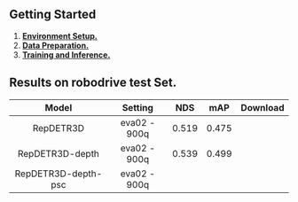 
## Getting Started

1. [**Environment Setup.**](./docs/setup.md)
2. [**Data Preparation.**](./docs/data_preparation.md)
3. [**Training and Inference.**](./docs/training_inference.md)

## Results on robodrive test Set.
| Model | Setting | NDS| mAP| Download |
| :---: | :---: | :---: | :---: | :---: |
|RepDETR3D| eva02 - 900q | 0.519 | 0.475 ||
|RepDETR3D-depth| eva02 - 900q | 0.539 | 0.499 ||
|RepDETR3D-depth-psc| eva02 - 900q | | ||

